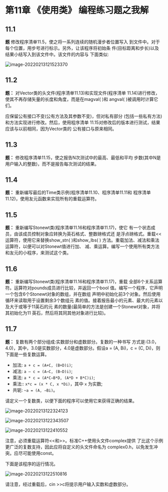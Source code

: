 # 第11章 《使用类》 编程练习题之我解

## 11.1

**题** 修改程序清单11.5，使之将一系列连续的随机漫步者位置写入 到文件中。对于每个位置，用步号进行标示。另外，让该程序将初始条 件(目标距离和步长)以及结果小结写入到该文件中。该文件的内容与 下面类似:

![image-20220213121523370](https://static.fungenomics.com/images/2022/02/image-20220213121523370.png)

## 11.2

**题：** 对Vector类的头文件(程序清单11.13)和实现文件(程序清单 11.14)进行修改，使其不再存储矢量的长度和角度，而是在magval( )和 angval( )被调用时计算它们。

应保留公有接口不变(公有方法及其参数不变)，但对私有部分 (包括一些私有方法)和方法实现进行修改。然后，使用程序清单 11.15对修改后的版本进行测试，结果应该与以前相同，因为Vector类的 公有接口与原来相同。

## 11.3

**题：** 修改程序清单11.15，使之报告N次测试中的最高、最低和平均 步数(其中N是用户输入的整数)，而不是报告每次测试的结果。

## 11.4

**题：** 重新编写最后的Time类示例(程序清单11.10、程序清单11.11和 程序清单11.12)，使用友元函数来实现所有的重载运算符。

## 11.5

**题：** 重新编写Stonewt类(程序清单11.16和程序清单11.17)，使它 有一个状态成员，由该成员控制对象应转换为英石格式、整数磅格式还 是浮点磅格式。重载<<运算符，使用它来替换show_stn( )和show_lbs( ) 方法。重载加法、减法和乘法运算符，以便可以对Stonewt值进行加、 减、乘运算。编写一个使用所有类方法和友元的小程序，来测试这个类。

## 11.6

**题：** 重新编写Stonewt类(程序清单11.16和程序清单11.17)，重载 全部6个关系运算符。运算符对pounds成员进行比较，并返回一个bool 值。编写一个程序，它声明一个包含6个Stonewt对象的数组，并在数组 声明中初始化前3个对象。然后使用循环来读取用于设置剩余3个数组元 素的值。接着报告最小的元素、最大的元素以及大于或等于11英石的元 素的数量(最简单的方法是创建一个Stonewt对象，并将其初始化为11 英石，然后将其同其他对象进行比较)。

## 11.7

**题：** 复数有两个部分组成:实数部分和虚数部分。复数的一种书写 方式是:(3.0，4.0)，其中，3.0是实数部分，4.0是虚数部分。假设a = (A, Bi)，c = (C, Di)，则下面是一些复数运算。

* 加法: `a + c = (A+C, (B+D)i)`;
* 减法: `a – c = (A−C, (B−D)i)`;
* 乘法: `a * c = (A*C−B*D, (A*D + B*C)i)`;
* 乘法:: `x*c = (x * C, x *Di)`，其中 `x` 为实数;
* 共轭: `~a = (A, −Bi)`。

请定义一个复数类，以便下面的程序可以使用它来获得正确的结果。

![image-20220213122324123](https://static.fungenomics.com/images/2022/02/image-20220213122324123.png)

![image-20220213122343507](https://static.fungenomics.com/images/2022/02/image-20220213122343507.png)

![image-20220213122410552](https://static.fungenomics.com/images/2022/02/image-20220213122410552.png)

注意，必须重载运算符<<和>>。标准C++使用头文件complex提供 了比这个示例更广泛的复数支持，因此应将自定义的头文件命名为 complex0.h，以免发生冲突。应尽可能使用const。

下面是该程序的运行情况。

![image-20220213122510816](https://static.fungenomics.com/images/2022/02/image-20220213122510816.png)

请注意，经过重载后，cin >>c将提示用户输入实数和虚数部分。
